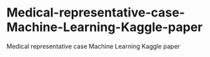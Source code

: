 # Medical-representative-case-Machine-Learning-Kaggle-paper
Medical representative case Machine Learning Kaggle paper
